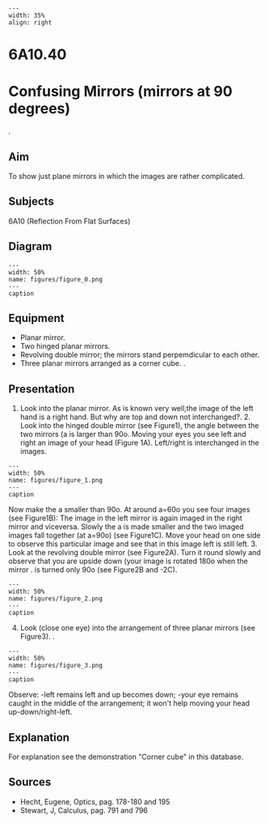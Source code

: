 
```{figure} /figures/busy.png
---
width: 35%
align: right
```
# 6A10.40 
  # Confusing Mirrors (mirrors at 90 degrees) 
 .   
  
## Aim   
 To show just plane mirrors in which the images are rather complicated.    
  
## Subjects   
 6A10 (Reflection From Flat Surfaces)   
  
## Diagram   
   
```{figure} figures/figure_0.png  
---  
width: 50%  
name: figures/figure_0.png  
---  
caption  
``` 
      
  
## Equipment   
 
 *  Planar mirror. 
 *  Two hinged planar mirrors. 
 *  Revolving double mirror; the mirrors stand perpemdicular to each other. 
 *  Three planar mirrors arranged as a corner cube. .
    
  
## Presentation   
 1. Look into the planar mirror. As is known very well,the image of the left hand is a right hand. But why are top and down not interchanged?. 2. Look into the hinged double mirror (see Figure1), the angle between the two mirrors (a is larger than 90o. Moving your eyes you see left and right an image of your head (Figure 1A). Left/right is interchanged in the images.    
```{figure} figures/figure_1.png  
---  
width: 50%  
name: figures/figure_1.png  
---  
caption  
``` 
 Now make the a smaller than 90o. At around a=60o you see four images (see Figure1B): The image in the left mirror is again imaged in the right mirror and viceversa. Slowly the a is made smaller and the two imaged images fall together (at a=90o) (see Figure1C). Move your head on one side to observe this particular image and see that in this image left is still left. 3. Look at the revolving double mirror (see Figure2A). Turn it round slowly and observe that you are upside down (your image is rotated 180o when the mirror . is turned only 90o (see Figure2B and -2C).   
```{figure} figures/figure_2.png  
---  
width: 50%  
name: figures/figure_2.png  
---  
caption  
``` 
 4. Look (close one eye) into the arrangement of three planar mirrors (see Figure3).  .   
```{figure} figures/figure_3.png  
---  
width: 50%  
name: figures/figure_3.png  
---  
caption  
``` 
 Observe: -left remains left and up becomes down; -your eye remains caught in the middle of the arrangement; it won't help moving your head up-down/right-left.    
  
## Explanation   
 For explanation see the demonstration "Corner cube" in this database.    
  
## Sources   
 
 *  Hecht, Eugene, Optics, pag. 178-180 and 195 
 *  Stewart, J, Calculus, pag. 791 and 796
  